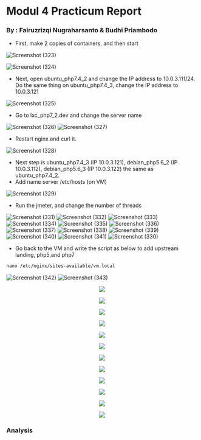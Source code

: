 # **Modul 4 Practicum Report**

### By : Fairuzrizqi Nugraharsanto  &  Budhi Priambodo

* First, make 2 copies of containers, and then start

![Screenshot (323)](https://user-images.githubusercontent.com/92350603/148335067-b8f6db73-4f00-494b-9f5e-e45c0b3ee66e.png)

![Screenshot (324)](https://user-images.githubusercontent.com/92350603/148335063-f84e4651-242b-4a69-b0ee-32bab0cc0649.png)


* Next, open ubuntu_php7.4_2 and change the IP address to 10.0.3.111/24. Do the same thing on ubuntu_php7.4_3, change the IP address to 10.0.3.121

![Screenshot (325)](https://user-images.githubusercontent.com/92350603/148335112-d51ac500-d1ad-4855-b9bd-b5d3e4ce38c4.png)


* Go to lxc_php7_2.dev and change the server name

![Screenshot (326)](https://user-images.githubusercontent.com/92350603/148335194-27de4b59-1893-477d-924b-90e551b8c3e0.png)
![Screenshot (327)](https://user-images.githubusercontent.com/92350603/148335199-eb878f2e-669d-4f61-9dcc-f82fe5c44a3a.png)

* Restart nginx and curl it. 

  
![Screenshot (328)](https://user-images.githubusercontent.com/92350603/148335221-de35f964-ab1e-4797-8cbf-281b5c685a39.png)

* Next step is ubuntu_php7.4_3 (IP 10.0.3.121), debian_php5.6_2 (IP 10.0.3.112), debian_php5.6_3 (IP 10.0.3.122) the same as ubuntu_php7.4_2.
* Add name server /etc/hosts (on VM)

![Screenshot (329)](https://user-images.githubusercontent.com/92350603/148335281-a76f6963-a2e9-414f-9d8c-076642cc0273.png)


* Run the jmeter, and change the number of threads

![Screenshot (331)](https://user-images.githubusercontent.com/92350603/148335539-3dbca5bb-48a5-4362-85e4-27d92e283621.png)
![Screenshot (332)](https://user-images.githubusercontent.com/92350603/148335541-8f5ffe4e-acf3-43e0-b87e-1757c56a4f1d.png)
![Screenshot (333)](https://user-images.githubusercontent.com/92350603/148335546-08d752f1-c736-4ca1-b926-1d661bc7baa4.png)
![Screenshot (334)](https://user-images.githubusercontent.com/92350603/148335550-2cc950d7-8b4a-4098-8082-57295542bc2e.png)
![Screenshot (335)](https://user-images.githubusercontent.com/92350603/148335556-91c0282a-c82e-42ad-9ebb-10e8d13d5d81.png)
![Screenshot (336)](https://user-images.githubusercontent.com/92350603/148335561-df8c0f9c-b6ed-4af5-b3e5-d7bc5369cbb9.png)
![Screenshot (337)](https://user-images.githubusercontent.com/92350603/148335565-2f48e694-6093-440c-8741-eebd3b9095fb.png)
![Screenshot (338)](https://user-images.githubusercontent.com/92350603/148335572-a08d355d-ad20-4293-a256-c1d0328bdb9a.png)
![Screenshot (339)](https://user-images.githubusercontent.com/92350603/148335578-ec1f8894-c519-49a0-a940-a7dc4d09f85f.png)
![Screenshot (340)](https://user-images.githubusercontent.com/92350603/148335584-8c4f397a-73b4-420d-85f2-1fd152a62010.png)
![Screenshot (341)](https://user-images.githubusercontent.com/92350603/148335592-c92c77a8-a076-49da-be8a-aa9679e7749e.png)
![Screenshot (330)](https://user-images.githubusercontent.com/92350603/148335598-b7c55f38-c5ab-414a-9793-728f133c61ab.png)




* Go back to the VM and write the script as below to add upstream landing, php5,and php7


```markdown
nano /etc/nginx/sites-available/vm.local
```

![Screenshot (342)](https://user-images.githubusercontent.com/92350603/148335782-bfde24e3-f812-422a-8eeb-40bb5d48436a.png)
![Screenshot (343)](https://user-images.githubusercontent.com/92350603/148335784-d8c75ae8-94bc-4ee0-b9fb-a71696502196.png)


<p align="center">
      	<img src= "https://github.com/acid99/Sistem-Administrasi-Server/blob/main/assets/laprak4/2022-01-05_21.png?raw=true">
</p>

<p align="center">
      	<img src= "https://github.com/acid99/Sistem-Administrasi-Server/blob/main/assets/laprak4/2022-01-05_22.png?raw=true">
</p>

<p align="center">
      	<img src= "https://github.com/acid99/Sistem-Administrasi-Server/blob/main/assets/laprak4/2022-01-05_23.png?raw=true">
</p>

<p align="center">
      	<img src= "https://github.com/acid99/Sistem-Administrasi-Server/blob/main/assets/laprak4/2022-01-05_24.png?raw=true">
</p>

<p align="center">
      	<img src= "https://github.com/acid99/Sistem-Administrasi-Server/blob/main/assets/laprak4/2022-01-05_25.png?raw=true">
</p>

<p align="center">
      	<img src= "https://github.com/acid99/Sistem-Administrasi-Server/blob/main/assets/laprak4/2022-01-05_26.png?raw=true">
</p>

<p align="center">
      	<img src= "https://github.com/acid99/Sistem-Administrasi-Server/blob/main/assets/laprak4/2022-01-05_27.png?raw=true">
</p>

<p align="center">
      	<img src= "https://github.com/acid99/Sistem-Administrasi-Server/blob/main/assets/laprak4/2022-01-05_28.png?raw=true">
</p>

<p align="center">
      	<img src= "https://github.com/acid99/Sistem-Administrasi-Server/blob/main/assets/laprak4/2022-01-05_29.png?raw=true">
</p>

<p align="center">
      	<img src= "https://github.com/acid99/Sistem-Administrasi-Server/blob/main/assets/laprak4/2022-01-05_30.png?raw=true">
</p>

<p align="center">
      	<img src= "https://github.com/acid99/Sistem-Administrasi-Server/blob/main/assets/laprak4/2022-01-05_31.png?raw=true">
</p>

<p align="center">
      	<img src= "https://github.com/acid99/Sistem-Administrasi-Server/blob/main/assets/laprak4/2022-01-05_32.png?raw=true">
</p>



### Analysis


